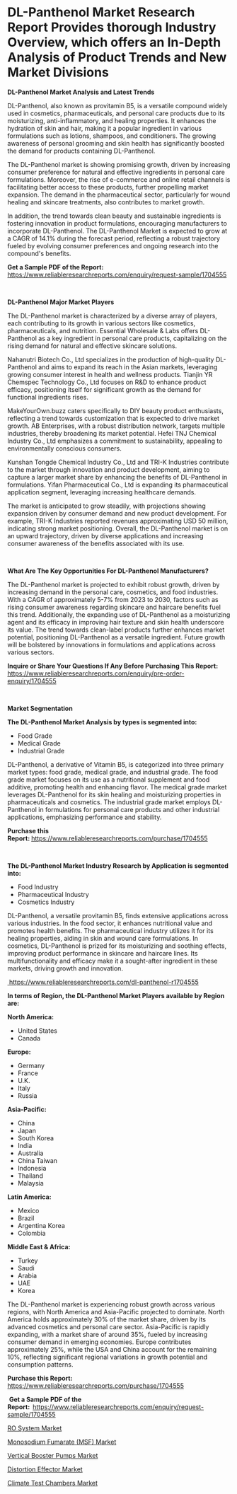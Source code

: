 <p><h1>DL-Panthenol Market Research Report Provides thorough Industry Overview, which offers an In-Depth Analysis of Product Trends and New Market Divisions</h1></p><p><strong>DL-Panthenol Market Analysis and Latest Trends</strong></p>
<p><p>DL-Panthenol, also known as provitamin B5, is a versatile compound widely used in cosmetics, pharmaceuticals, and personal care products due to its moisturizing, anti-inflammatory, and healing properties. It enhances the hydration of skin and hair, making it a popular ingredient in various formulations such as lotions, shampoos, and conditioners. The growing awareness of personal grooming and skin health has significantly boosted the demand for products containing DL-Panthenol.</p><p>The DL-Panthenol market is showing promising growth, driven by increasing consumer preference for natural and effective ingredients in personal care formulations. Moreover, the rise of e-commerce and online retail channels is facilitating better access to these products, further propelling market expansion. The demand in the pharmaceutical sector, particularly for wound healing and skincare treatments, also contributes to market growth.</p><p>In addition, the trend towards clean beauty and sustainable ingredients is fostering innovation in product formulations, encouraging manufacturers to incorporate DL-Panthenol. The DL-Panthenol Market is expected to grow at a CAGR of 14.1% during the forecast period, reflecting a robust trajectory fueled by evolving consumer preferences and ongoing research into the compound's benefits.</p></p>
<p><strong>Get a Sample PDF of the Report:&nbsp;</strong> <a href="https://www.reliableresearchreports.com/enquiry/request-sample/1704555?utm_campaign=28&utm_medium=2&utm_source=Github&utm_content=ia&utm_term=27032025&utm_id=dl-panthenol">https://www.reliableresearchreports.com/enquiry/request-sample/1704555</a></p>
<p>&nbsp;</p>
<p><strong>DL-Panthenol Major Market Players</strong></p>
<p><p>The DL-Panthenol market is characterized by a diverse array of players, each contributing to its growth in various sectors like cosmetics, pharmaceuticals, and nutrition. Essential Wholesale & Labs offers DL-Panthenol as a key ingredient in personal care products, capitalizing on the rising demand for natural and effective skincare solutions. </p><p>Nahanutri Biotech Co., Ltd specializes in the production of high-quality DL-Panthenol and aims to expand its reach in the Asian markets, leveraging growing consumer interest in health and wellness products. Tianjin YR Chemspec Technology Co., Ltd focuses on R&D to enhance product efficacy, positioning itself for significant growth as the demand for functional ingredients rises.</p><p>MakeYourOwn.buzz caters specifically to DIY beauty product enthusiasts, reflecting a trend towards customization that is expected to drive market growth. AB Enterprises, with a robust distribution network, targets multiple industries, thereby broadening its market potential. Hefei TNJ Chemical Industry Co., Ltd emphasizes a commitment to sustainability, appealing to environmentally conscious consumers.</p><p>Kunshan Tongde Chemical Industry Co., Ltd and TRI-K Industries contribute to the market through innovation and product development, aiming to capture a larger market share by enhancing the benefits of DL-Panthenol in formulations. Yifan Pharmaceutical Co., Ltd is expanding its pharmaceutical application segment, leveraging increasing healthcare demands.</p><p>The market is anticipated to grow steadily, with projections showing expansion driven by consumer demand and new product development. For example, TRI-K Industries reported revenues approximating USD 50 million, indicating strong market positioning. Overall, the DL-Panthenol market is on an upward trajectory, driven by diverse applications and increasing consumer awareness of the benefits associated with its use.</p></p>
<p>&nbsp;</p>
<p><strong>What Are The Key Opportunities For DL-Panthenol Manufacturers?</strong></p>
<p><p>The DL-Panthenol market is projected to exhibit robust growth, driven by increasing demand in the personal care, cosmetics, and food industries. With a CAGR of approximately 5-7% from 2023 to 2030, factors such as rising consumer awareness regarding skincare and haircare benefits fuel this trend. Additionally, the expanding use of DL-Panthenol as a moisturizing agent and its efficacy in improving hair texture and skin health underscore its value. The trend towards clean-label products further enhances market potential, positioning DL-Panthenol as a versatile ingredient. Future growth will be bolstered by innovations in formulations and applications across various sectors.</p></p>
<p><strong>Inquire or Share Your Questions If Any Before Purchasing This Report:</strong> <a href="https://www.reliableresearchreports.com/enquiry/pre-order-enquiry/1704555?utm_campaign=28&utm_medium=2&utm_source=Github&utm_content=ia&utm_term=27032025&utm_id=dl-panthenol">https://www.reliableresearchreports.com/enquiry/pre-order-enquiry/1704555</a></p>
<p>&nbsp;</p>
<p><strong>Market Segmentation</strong></p>
<p><strong>The DL-Panthenol Market Analysis by types is segmented into:</strong></p>
<p><ul><li>Food Grade</li><li>Medical Grade</li><li>Industrial Grade</li></ul></p>
<p><p>DL-Panthenol, a derivative of Vitamin B5, is categorized into three primary market types: food grade, medical grade, and industrial grade. The food grade market focuses on its use as a nutritional supplement and food additive, promoting health and enhancing flavor. The medical grade market leverages DL-Panthenol for its skin healing and moisturizing properties in pharmaceuticals and cosmetics. The industrial grade market employs DL-Panthenol in formulations for personal care products and other industrial applications, emphasizing performance and stability.</p></p>
<p><strong>Purchase this Report:&nbsp;</strong><a href="https://www.reliableresearchreports.com/purchase/1704555?utm_campaign=28&utm_medium=2&utm_source=Github&utm_content=ia&utm_term=27032025&utm_id=dl-panthenol">https://www.reliableresearchreports.com/purchase/1704555</a></p>
<p>&nbsp;</p>
<p><strong>The DL-Panthenol Market Industry Research by Application is segmented into:</strong></p>
<p><ul><li>Food Industry</li><li>Pharmaceutical Industry</li><li>Cosmetics Industry</li></ul></p>
<p><p>DL-Panthenol, a versatile provitamin B5, finds extensive applications across various industries. In the food sector, it enhances nutritional value and promotes health benefits. The pharmaceutical industry utilizes it for its healing properties, aiding in skin and wound care formulations. In cosmetics, DL-Panthenol is prized for its moisturizing and soothing effects, improving product performance in skincare and haircare lines. Its multifunctionality and efficacy make it a sought-after ingredient in these markets, driving growth and innovation.</p></p>
<p><a href="https://www.reliableresearchreports.com/dl-panthenol-r1704555?utm_campaign=28&utm_medium=2&utm_source=Github&utm_content=ia&utm_term=27032025&utm_id=dl-panthenol">&nbsp;https://www.reliableresearchreports.com/dl-panthenol-r1704555</a></p>
<p><strong>In terms of Region, the DL-Panthenol Market Players available by Region are:</strong></p>
<p>
    <p> <strong> North America: </strong>
        <ul>
            <li>United States</li>
            <li>Canada</li>
        </ul>
        </p> 
    <p> <strong> Europe: </strong>
        <ul>
            <li>Germany</li>
            <li>France</li>
            <li>U.K.</li>
            <li>Italy</li>
            <li>Russia</li>
        </ul>
        </p> 
    <p> <strong> Asia-Pacific: </strong>
        <ul>
            <li>China</li>
            <li>Japan</li>
            <li>South Korea</li>
            <li>India</li>
            <li>Australia</li>
            <li>China Taiwan</li>
            <li>Indonesia</li>
            <li>Thailand</li>
            <li>Malaysia</li>
        </ul>
        </p> 
    <p> <strong> Latin America: </strong>
        <ul>
            <li>Mexico</li>
            <li>Brazil</li>
            <li>Argentina Korea</li>
            <li>Colombia</li>
        </ul>
        </p> 
    <p> <strong> Middle East & Africa: </strong>
        <ul>
            <li>Turkey</li>
            <li>Saudi</li>
            <li>Arabia</li>
            <li>UAE</li>
            <li>Korea</li>
        </ul>
    </p>
    </p>
<p><p>The DL-Panthenol market is experiencing robust growth across various regions, with North America and Asia-Pacific projected to dominate. North America holds approximately 30% of the market share, driven by its advanced cosmetics and personal care sector. Asia-Pacific is rapidly expanding, with a market share of around 35%, fueled by increasing consumer demand in emerging economies. Europe contributes approximately 25%, while the USA and China account for the remaining 10%, reflecting significant regional variations in growth potential and consumption patterns.</p></p>
<p><strong>Purchase this Report: </strong><a href="https://www.reliableresearchreports.com/purchase/1704555?utm_campaign=28&utm_medium=2&utm_source=Github&utm_content=ia&utm_term=27032025&utm_id=dl-panthenol">https://www.reliableresearchreports.com/purchase/1704555</a></p>
<p>&nbsp;<strong>Get a Sample PDF of the Report:&nbsp;&nbsp;</strong><a href="https://www.reliableresearchreports.com/enquiry/request-sample/1704555?utm_campaign=28&utm_medium=2&utm_source=Github&utm_content=ia&utm_term=27032025&utm_id=dl-panthenol">https://www.reliableresearchreports.com/enquiry/request-sample/1704555</a></p>
<p><strong></strong></p>
<p><p><a href="https://github.com/hunanuzmez/Market-Research-Report-List-1/blob/main/ro-system-market.md?utm_campaign=28&utm_medium=2&utm_source=Github&utm_content=ia&utm_term=27032025&utm_id=dl-panthenol">RO System Market</a></p><p><a href="https://github.com/chikenmhamdi/Market-Research-Report-List-1/blob/main/monosodium-fumarate-msf-market.md?utm_campaign=28&utm_medium=2&utm_source=Github&utm_content=ia&utm_term=27032025&utm_id=dl-panthenol">Monosodium Fumarate (MSF) Market</a></p><p><a href="https://github.com/shewlisapsai/Market-Research-Report-List-1/blob/main/vertical-booster-pumps-market.md?utm_campaign=28&utm_medium=2&utm_source=Github&utm_content=ia&utm_term=27032025&utm_id=dl-panthenol">Vertical Booster Pumps Market</a></p><p><a href="https://github.com/mriwacraane/Market-Research-Report-List-1/blob/main/distortion-effector-market.md?utm_campaign=28&utm_medium=2&utm_source=Github&utm_content=ia&utm_term=27032025&utm_id=dl-panthenol">Distortion Effector Market</a></p><p><a href="https://github.com/krulicfidura/Market-Research-Report-List-1/blob/main/climate-test-chambers-market.md?utm_campaign=28&utm_medium=2&utm_source=Github&utm_content=ia&utm_term=27032025&utm_id=dl-panthenol">Climate Test Chambers Market</a></p></p>